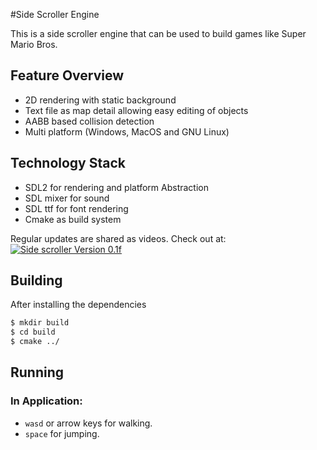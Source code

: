 #Side Scroller Engine

This is a side scroller engine that can be used to build games like Super Mario Bros.
## Feature Overview

- 2D rendering with static background
- Text file as map detail allowing easy editing of objects
- AABB based collision detection
- Multi platform (Windows, MacOS and GNU Linux)

## Technology Stack

- SDL2 for rendering and platform Abstraction
- SDL mixer for sound
- SDL ttf for font rendering
- Cmake as build system

Regular updates are shared as videos. Check out at:
[![Side scroller Version 0.1f](http://img.youtube.com/vi/Q2I64npC_pQ/0.jpg)](https://www.youtube.com/watch?v=Q2I64npC_pQ)

## Building

After installing the dependencies

```bash
$ mkdir build
$ cd build
$ cmake ../
```

## Running

### In Application:
- `wasd` or arrow keys for walking.
- `space` for jumping.
